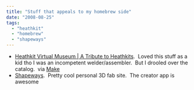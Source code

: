 ```yaml
---
title: "Stuff that appeals to my homebrew side"
date: "2008-08-25"
tags: 
  - "heathkit"
  - "homebrew"
  - "shapeways"
---
```


- [Heathkit Virtual Museum | A Tribute to Heathkits](http://www.heathkit-museum.com/).  Loved this stuff as a kid tho I was an incompetent welder/assembler.  But I drooled over the catalog.  via [Make](http://blog.makezine.com/archive/2008/08/heathkit_virtual_museum.html?CMP=OTC-0D6B48984890)
- [Shapeways](http://www.shapeways.com/).  Pretty cool personal 3D fab site.  The creator app is awesome
